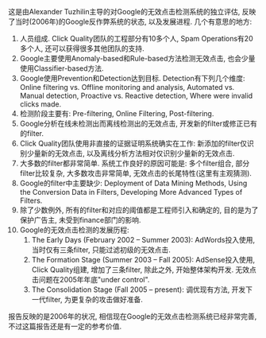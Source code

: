 这是由Alexander Tuzhilin主导的对Google的无效点击检测系统的独立评估, 反映了当时(2006年)的Google反作弊系统的状态, 以及发展进程. 几个有意思的地方:
1. 人员组成. Click Quality团队的工程部分有10多个人, Spam Operations有20多个人, 还可以获得很多其他团队的支持.
2. Google主要使用Anomaly-based和Rule-based方法检测无效点击, 也会少量使用Classifier-based方法.
3. Google使用Prevention和Detection达到目标. Detection有下列几个维度: Online filtering vs. Offline monitoring and analysis, Automated vs. Manual detection, Proactive vs. Reactive detection, Where were invalid clicks made.
4. 检测阶段主要有: Pre-filtering, Online Filtering, Post-filtering.
5. Google分析在线未检测出而离线检测出的无效点击, 开发新的filter或修正已有的filter.
6. Click Quality团队使用非直接的证据证明系统确实在工作: 新添加的filter仅识别少量新的无效点击, 以及离线分析方法相对仅识别少量新的无效点击.
7. 大多数的filter都非常简单. 系统工作良好的原因可能是: 多个filter组合, 部分filter比较复杂, 大多数攻击非常简单, 无效点击的长尾特性(这里有主观猜测).
8. Google的filter中主要缺少: Deployment of Data Mining Methods, Using the Conversion Data in Filters, Developing More Advanced Types of Filters.
9. 除了少数例外, 所有的filter和对应的阈值都是工程师引入和确定的, 目的是为了保护广告主, 未受到finance部门的影响.
10. Google的无效点击检测的发展历程: 
	1. The Early Days (February 2002 – Summer 2003): AdWords投入使用, 当时仅有三条filter, 只能过滤初级的无效点击.
	2. The Formation Stage (Summer 2003 – Fall 2005): AdSense投入使用, Click Quality组建, 增加了三条filter, 除此之外, 开始整体架构开发. 无效点击问题在2005年年底"under control".
	3. The Consolidation Stage (Fall 2005 – present): 调优现有方法, 开发下一代filter, 为更复杂的攻击做好准备.

报告反映的是2006年的状况, 相信现在Google的无效点击检测系统已经非常完善, 不过这篇报告还是有一定的参考价值.